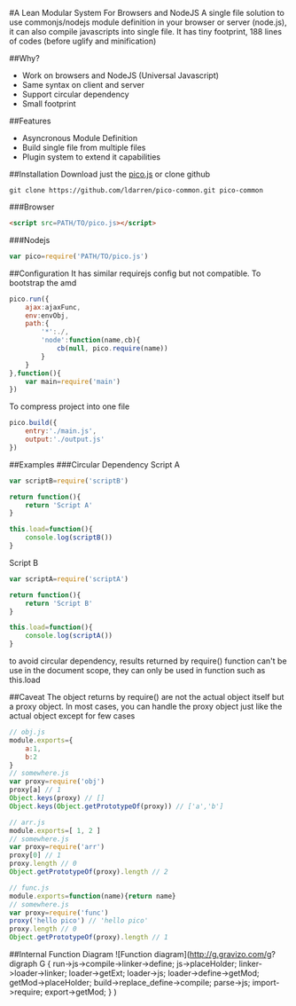 #A Lean Modular System For Browsers and NodeJS
A single file solution to use commonjs/nodejs module definition in your browser or server (node.js), it can also compile javascripts into single file. It has tiny footprint, 188 lines of codes (before uglify and minification)

##Why?
* Work on browsers and NodeJS (Universal Javascript)
* Same syntax on client and server 
* Support circular dependency
* Small footprint

##Features
* Asyncronous Module Definition
* Build single file from multiple files
* Plugin system to extend it capabilities

##Installation
Download just the [pico.js](https://raw.githubusercontent.com/ldarren/pico-common/master/pico.js) or clone github
```
git clone https://github.com/ldarren/pico-common.git pico-common
```
###Browser
```html
<script src=PATH/TO/pico.js></script>
```
###Nodejs
```javascript
var pico=require('PATH/TO/pico.js')
```

##Configuration
It has similar requirejs config but not compatible. To bootstrap the amd
```javascript
pico.run({
    ajax:ajaxFunc,
    env:envObj,
    path:{
        '*':./,
        'node':function(name,cb){
            cb(null, pico.require(name))
        }
    }
},function(){
    var main=require('main')
})
```
To compress project into one file
```javascript
pico.build({
    entry:'./main.js',
    output:'./output.js'
})
```
##Examples
###Circular Dependency
Script A
```javascript
var scriptB=require('scriptB')

return function(){
    return 'Script A'
}

this.load=function(){
    console.log(scriptB())
}
```
Script B
```javascript
var scriptA=require('scriptA')

return function(){
    return 'Script B'
}

this.load=function(){
    console.log(scriptA())
}
```
to avoid circular dependency, results returned by require() function can't be use in the document scope, they can only be used in function such as this.load

##Caveat
The object returns by require() are not the actual object itself but a proxy object. In most cases, you can handle the proxy object just like the actual object except for few cases
```javascript
// obj.js
module.exports={
    a:1,
    b:2
}
// somewhere.js
var proxy=require('obj')
proxy[a] // 1
Object.keys(proxy) // []
Object.keys(Object.getPrototypeOf(proxy)) // ['a','b']
```
```javascript
// arr.js
module.exports=[ 1, 2 ]
// somewhere.js
var proxy=require('arr')
proxy[0] // 1
proxy.length // 0
Object.getPrototypeOf(proxy).length // 2
```
```javascript
// func.js
module.exports=function(name){return name}
// somewhere.js
var proxy=require('func')
proxy('hello pico') // 'hello pico'
proxy.length // 0
Object.getPrototypeOf(proxy).length // 1
```

##Internal Function Diagram
![Function diagram](http://g.gravizo.com/g?
 digraph G {
     run->js->compile->linker->define;
     js->placeHolder;
     linker->loader->linker;
     loader->getExt;
     loader->js;
     loader->define->getMod;
     getMod->placeHolder;
     build->replace_define->compile;
     parse->js;
     import->require;
     export->getMod;
 }
)
